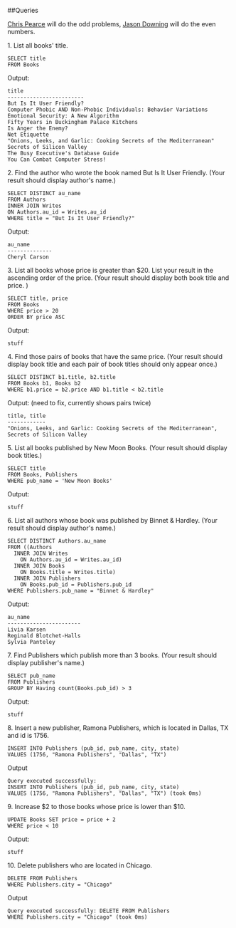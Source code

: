 ##Queries

[Chris Pearce](https://github.com/cp0153) will do the odd problems,
[Jason Downing](https://github.com/JasonD94/) will do the even numbers.

1\. List all books' title.

```
SELECT title
FROM Books
```

Output:
```
title
------------------------
But Is It User Friendly?
Computer Phobic AND Non-Phobic Individuals: Behavior Variations
Emotional Security: A New Algorithm
Fifty Years in Buckingham Palace Kitchens
Is Anger the Enemy?
Net Etiquette
"Onions, Leeks, and Garlic: Cooking Secrets of the Mediterranean"
Secrets of Silicon Valley
The Busy Executive's Database Guide
You Can Combat Computer Stress!
```

2\. Find the author who wrote the book named But Is It User Friendly.
(Your result should display author's name.)
```
SELECT DISTINCT au_name
FROM Authors
INNER JOIN Writes
ON Authors.au_id = Writes.au_id
WHERE title = "But Is It User Friendly?"
```

Output:
```
au_name
--------------
Cheryl Carson
```

3\. List all books whose price is greater than $20.
List your result in the ascending order of the price.
(Your result should display both book title and price. )
```
SELECT title, price
FROM Books
WHERE price > 20
ORDER BY price ASC
```

Output:
```
stuff
```

4\. Find those pairs of books that have the same price.
(Your result should display book title and each pair of book titles
should only appear once.)
```
SELECT DISTINCT b1.title, b2.title
FROM Books b1, Books b2
WHERE b1.price = b2.price AND b1.title < b2.title
```

Output: (need to fix, currently shows pairs twice)
```
title, title
------------
"Onions, Leeks, and Garlic: Cooking Secrets of the Mediterranean",
Secrets of Silicon Valley
```

5\. List all books published by New Moon Books.
(Your result should display book titles.)
```
SELECT title
FROM Books, Publishers
WHERE pub_name = 'New Moon Books'
```

Output:
```
stuff
```

6\. List all authors whose book was published by Binnet & Hardley.
(Your result should display author's name.)
```
SELECT DISTINCT Authors.au_name
FROM ((Authors
  INNER JOIN Writes
    ON Authors.au_id = Writes.au_id)
  INNER JOIN Books
    ON Books.title = Writes.title)
  INNER JOIN Publishers
    ON Books.pub_id = Publishers.pub_id
WHERE Publishers.pub_name = "Binnet & Hardley"
```

Output:
```
au_name
-----------------------
Livia Karsen
Reginald Blotchet-Halls
Sylvia Panteley
```

7\. Find Publishers which publish more than 3 books.
(Your result should display publisher's name.)
```
SELECT pub_name
FROM Publishers
GROUP BY Having count(Books.pub_id) > 3
```

Output:
```
stuff
```

8\. Insert a new publisher, Ramona Publishers, which is located in Dallas, TX
and id is 1756.
```
INSERT INTO Publishers (pub_id, pub_name, city, state)
VALUES (1756, "Ramona Publishers", "Dallas", "TX")
```

Output
```
Query executed successfully:
INSERT INTO Publishers (pub_id, pub_name, city, state)
VALUES (1756, "Ramona Publishers", "Dallas", "TX") (took 0ms)
```

9\. Increase $2 to those books whose price is lower than $10.
```
UPDATE Books SET price = price + 2
WHERE price < 10
```

Output:
```
stuff
```

10\. Delete publishers who are located in Chicago.
```
DELETE FROM Publishers
WHERE Publishers.city = "Chicago"
```

Output
```
Query executed successfully: DELETE FROM Publishers
WHERE Publishers.city = "Chicago" (took 0ms)
```
